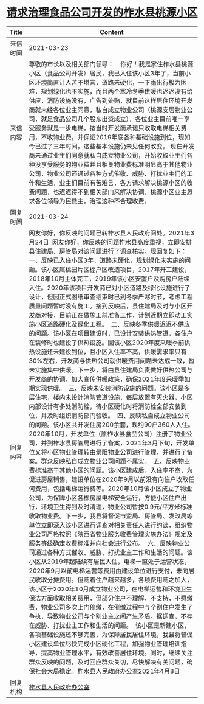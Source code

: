 # <a href="http://www.shangluo.gov.cn/zmhd/ldxxxx.jsp?urltype=leadermail.LeaderMailContentUrl&wbtreeid=1112&leadermailid=7062">请求治理食品公司开发的柞水县桃源小区</a>
| Title |                                                                                                                                                                                                                                                                                                                                                                                                                                                                                                                                                                                                                                                                                                   Content                                                                                                                                                                                                                                                                                                                                                                                                                                                                                                                                                                                                                                                                                                    |
|:-----:|--------------------------------------------------------------------------------------------------------------------------------------------------------------------------------------------------------------------------------------------------------------------------------------------------------------------------------------------------------------------------------------------------------------------------------------------------------------------------------------------------------------------------------------------------------------------------------------------------------------------------------------------------------------------------------------------------------------------------------------------------------------------------------------------------------------------------------------------------------------------------------------------------------------------------------------------------------------------------------------------------------------------------------------------------------------------------------------------------------------------------------------------------------------------------------------------------------------------------------------------------------------------------------------------------------------------------------------------------------------------------------------------------------------|
| 来信时间  | 2021-03-23                                                                                                                                                                                                                                                                                                                                                                                                                                                                                                                                                                                                                                                                                                                                                                                                                                                                                                                                                                                                                                                                                                                                                                                                                                                                                                                                                                                                   |
| 来信内容  | 尊敬的市长以及相关部门领导：    你好！我是家住柞水县桃源小区（食品公司开发）居民，我已入住该小区3年了，当前小区环境简直让人苦不堪言，道路未硬化，一下雨出行极为困难，规划绿化也不实施，而且两个寒冷冬季供暖也迟迟没有给供应，消防设施没有，广告到处贴，就目前这样居住环境开发商就未经各位业主同意，私自成立物业公司（桃源安居物业公司，就是食品公司几个股东出资成立），各位业主目前唯一享受服务就是一步电梯，按当时开发商承诺只收取电梯相关费用，不收物业费，并保证2019年底各种基础设施到位，现如今已过了三年时间，这些基本设施仍未见任何改变。 现在开发商未通过业主们同意就私自成立物业公司，开始收取业主们各种没享受服务的物业费并且相关物业费标准明显高于其他物业公司，物业公司还通过各种方式催收、威胁、打扰业主们的工作和生活，业主们目前有苦难言，各方请求解决桃源小区的收费问题，也迟迟得不到相关部门来解决协调，桃源小区业主恳求各位领导为民做主，治理这种不合理收费。                                                                                                                                                                                                                                                                                                                                                                                                                                                                                                                                                                                                                                                                                                                                                                                                                                                                                                                                                                 |
| 回复时间  | 2021-03-24                                                                                                                                                                                                                                                                                                                                                                                                                                                                                                                                                                                                                                                                                                                                                                                                                                                                                                                                                                                                                                                                                                                                                                                                                                                                                                                                                                                                   |
| 回复内容  | 网友你好，你反映的问题已转柞水县人民政府阅处。2021年3月24日  网友你好，你反映的问题柞水县高度重视，立即安排县住建局、房管局对该问题进行了调查核实。现回复如下：  一、反映已入住小区3年，道路未硬化，规划绿化未实施的问题。该小区属桃园片区棚户区改造项目，2017年开工建设，2018年10月主体完工，2019年该小区安置户及购房户陆续入住。2020年该项目开发商已对小区道路及绿化设施进行了设计，但因正式图纸审查结束时已到冬季严寒时节，考虑工程质量问题暂时没有施工。接到反映后，县住建局及时与小区开发商对接，目前正在做施工前准备工作，计划近期立即动工实施小区道路硬化及绿化工程。  二、反映冬季供暖迟迟不供应的问题。该小区在项目建设时，已设计安装供热管道，各住户在装修时也建设了供热设施。因该小区2020年度采暖季前供热设施还未建设到位，且小区入住率不高，供暖需求率只有30%左右，开发商与供热公司就供暖费用问题未达成一致，暂未实施集中供暖。下一步，将由县住建局负责做好供热公司与开发商的协调，加大宣传供暖政策，确保2021年度采暖季如期实现供暖。  三、反映未安装消防设施的问题。该小区是多层住宅，楼内未设计消防管道设施，每层放置有灭火器，小区内部设计有多处消防栓，待小区硬化时将消防栓全部安装到位，并及时组织消防部门验收。  四、反映私自成立物业公司的问题。该小区共开发住房200余套，现约90户360人入住。2020年10月，开发单位（原柞水县食品公司）注册了物业公司，并到柞水县房管局进行了备案，2021年3月下旬，开发单位又将小区物业管理转由景阳物业公司进行管理，并进行了备案。群众反映私自成立物业公司问题不属实。  五、反映物业费标准高于其他小区的问题。该小区建成后，入住率不高，为促进房屋销售，建设单位在2020年9月以前没有向住户收取任何费用，包括电梯运行费等。2020年10月该小区成立了物业公司，为保障小区各栋房屋电梯安全运行，方便小区住户出行，环境卫生得到及时清理，物业公司暂按0.9元/平方米标准收取物业费。下一步，我县将督促市监局、房管局、发改局等单位立即深入该小区进行调查对相关责任人进行约谈，组织物业公司严格按照《陕西省物业服务收费管理实施办法》规定及服务等级确定收费标准并向社会进行公布。  六、反映物业公司通过各种方式催收、威胁、打扰业主工作和生活的问题。该小区从2019年起陆续有居民入住，电梯一直处于运营状态，2020年9月以前电梯运营等费用由建设单位进行支付，未向居民收取分摊费用。但随着住户越来越多，各项费用随之加大，该小区于2020年10月成立物业公司，在电梯运营和环境卫生保洁方面收取相关费用，但部分住户不理解，不支持，不愿缴费，物业公司多次上门催缴，在催缴过程中与个别住户发生了争执，导致物业公司与个别业主之间产生矛盾。据调查，不存在威胁、打扰业主工作和生活的问题。  该小区是新建小区，各项基础设施还不够完善，为保障居民居住环境，我县将督促小区建设单位尽快完成小区硬化工程，加强物业管理培训指导，提高物业管理水平，有效改善居住环境。同时，继续关注群众反映的问题，及时回应群众关切，尽快解决有关问题，确保社会大局稳定。柞水县人民政府办公室2021年4月8日 |
| 回复机构  | <a href="../../category/agencies/柞水县人民政府办公室.md">柞水县人民政府办公室</a>                                                                                                                                                                                                                                                                                                                                                                                                                                                                                                                                                                                                                                                                                                                                                                                                                                                                                                                                                                                                                                                                                                                                                                                                                                                                                                                                               |